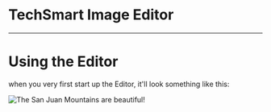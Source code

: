 # TechSmart Image Editor
-------------------------
# Using the Editor
<p>when you very first start up the Editor, it'll look something like this:</p>

![The San Juan Mountains are beautiful!](/assets/images/san-juan-mountains.jpg "San Juan Mountains")
